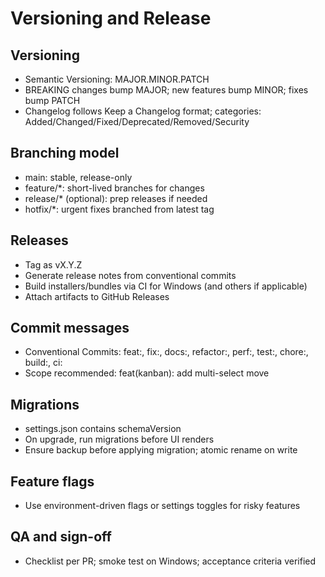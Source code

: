 # Versioning and Release

## Versioning
- Semantic Versioning: MAJOR.MINOR.PATCH
- BREAKING changes bump MAJOR; new features bump MINOR; fixes bump PATCH
- Changelog follows Keep a Changelog format; categories: Added/Changed/Fixed/Deprecated/Removed/Security

## Branching model
- main: stable, release-only
- feature/*: short-lived branches for changes
- release/* (optional): prep releases if needed
- hotfix/*: urgent fixes branched from latest tag

## Releases
- Tag as vX.Y.Z
- Generate release notes from conventional commits
- Build installers/bundles via CI for Windows (and others if applicable)
- Attach artifacts to GitHub Releases

## Commit messages
- Conventional Commits: feat:, fix:, docs:, refactor:, perf:, test:, chore:, build:, ci:
- Scope recommended: feat(kanban): add multi-select move

## Migrations
- settings.json contains schemaVersion
- On upgrade, run migrations before UI renders
- Ensure backup before applying migration; atomic rename on write

## Feature flags
- Use environment-driven flags or settings toggles for risky features

## QA and sign-off
- Checklist per PR; smoke test on Windows; acceptance criteria verified
